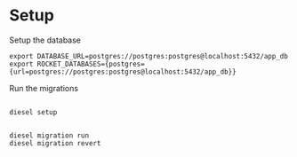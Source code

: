 # Setup

Setup the database
```
export DATABASE_URL=postgres://postgres:postgres@localhost:5432/app_db
export ROCKET_DATABASES={postgres={url=postgres://postgres:postgres@localhost:5432/app_db}}
```

Run the migrations
```

diesel setup


diesel migration run
diesel migration revert
```
